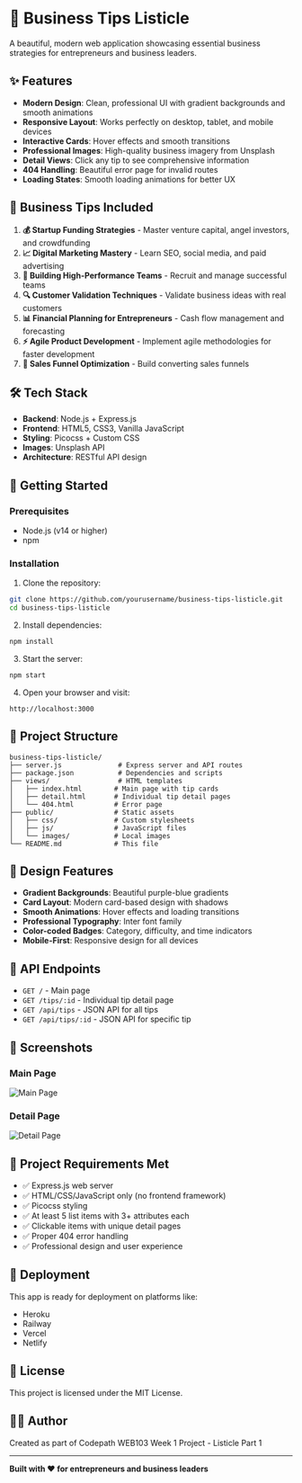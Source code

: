 # 🚀 Business Tips Listicle

A beautiful, modern web application showcasing essential business strategies for entrepreneurs and business leaders.

## ✨ Features

- **Modern Design**: Clean, professional UI with gradient backgrounds and smooth animations
- **Responsive Layout**: Works perfectly on desktop, tablet, and mobile devices
- **Interactive Cards**: Hover effects and smooth transitions
- **Professional Images**: High-quality business imagery from Unsplash
- **Detail Views**: Click any tip to see comprehensive information
- **404 Handling**: Beautiful error page for invalid routes
- **Loading States**: Smooth loading animations for better UX

## 🎯 Business Tips Included

1. **💰 Startup Funding Strategies** - Master venture capital, angel investors, and crowdfunding
2. **📈 Digital Marketing Mastery** - Learn SEO, social media, and paid advertising
3. **👥 Building High-Performance Teams** - Recruit and manage successful teams
4. **🔍 Customer Validation Techniques** - Validate business ideas with real customers
5. **📊 Financial Planning for Entrepreneurs** - Cash flow management and forecasting
6. **⚡ Agile Product Development** - Implement agile methodologies for faster development
7. **💼 Sales Funnel Optimization** - Build converting sales funnels

## 🛠️ Tech Stack

- **Backend**: Node.js + Express.js
- **Frontend**: HTML5, CSS3, Vanilla JavaScript
- **Styling**: Picocss + Custom CSS
- **Images**: Unsplash API
- **Architecture**: RESTful API design

## 🚀 Getting Started

### Prerequisites
- Node.js (v14 or higher)
- npm

### Installation

1. Clone the repository:
```bash
git clone https://github.com/yourusername/business-tips-listicle.git
cd business-tips-listicle
```

2. Install dependencies:
```bash
npm install
```

3. Start the server:
```bash
npm start
```

4. Open your browser and visit:
```
http://localhost:3000
```

## 📁 Project Structure

```
business-tips-listicle/
├── server.js              # Express server and API routes
├── package.json           # Dependencies and scripts
├── views/                 # HTML templates
│   ├── index.html        # Main page with tip cards
│   ├── detail.html       # Individual tip detail pages
│   └── 404.html          # Error page
├── public/               # Static assets
│   ├── css/              # Custom stylesheets
│   ├── js/               # JavaScript files
│   └── images/           # Local images
└── README.md             # This file
```

## 🎨 Design Features

- **Gradient Backgrounds**: Beautiful purple-blue gradients
- **Card Layout**: Modern card-based design with shadows
- **Smooth Animations**: Hover effects and loading transitions
- **Professional Typography**: Inter font family
- **Color-coded Badges**: Category, difficulty, and time indicators
- **Mobile-First**: Responsive design for all devices

## 🔗 API Endpoints

- `GET /` - Main page
- `GET /tips/:id` - Individual tip detail page
- `GET /api/tips` - JSON API for all tips
- `GET /api/tips/:id` - JSON API for specific tip

## 📱 Screenshots

### Main Page
![Main Page](https://via.placeholder.com/800x400/667eea/ffffff?text=Business+Tips+Main+Page)

### Detail Page
![Detail Page](https://via.placeholder.com/800x400/764ba2/ffffff?text=Business+Tip+Detail+Page)

## 🎯 Project Requirements Met

- ✅ Express.js web server
- ✅ HTML/CSS/JavaScript only (no frontend framework)
- ✅ Picocss styling
- ✅ At least 5 list items with 3+ attributes each
- ✅ Clickable items with unique detail pages
- ✅ Proper 404 error handling
- ✅ Professional design and user experience

## 🚀 Deployment

This app is ready for deployment on platforms like:
- Heroku
- Railway
- Vercel
- Netlify

## 📄 License

This project is licensed under the MIT License.

## 👨‍💻 Author

Created as part of Codepath WEB103 Week 1 Project - Listicle Part 1

---

**Built with ❤️ for entrepreneurs and business leaders**
